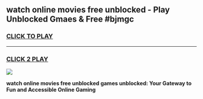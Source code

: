 
## watch online movies free unblocked - Play Unblocked Gmaes & Free #bjmgc
<h3>
<a href="https://news.freeplayer.one?title=watch_online_movies_free_unblocked&ref=26F">CLICK TO PLAY</a></h3>
<hr>

<h3>
<a href="https://news.freeplayer.one?title=watch_online_movies_free_unblocked&ref=26F">CLICK 2 PLAY</a>
  
</h3>

<a href="https://news.freeplayer.one?title=watch_online_movies_free_unblocked&ref=26F/"><img src="https://clearcache.store/games.png"></a>


**watch online movies free unblocked games unblocked: Your Gateway to Fun and Accessible Online Gaming**
